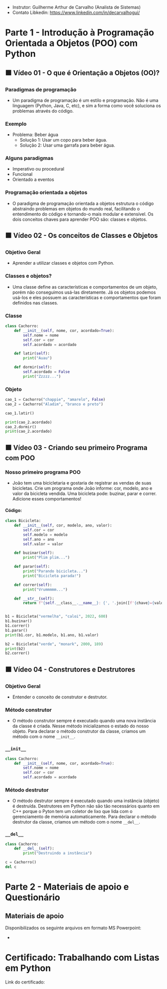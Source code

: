 - Instrutor: Guilherme Arthur de Carvalho (Analista de Sistemas)
- Contato Libkedin: https://www.linkedin.com/in/decarvalhogui/

# Parte 1 -  Introdução à Programação Orientada a Objetos (POO) com Python

## 🟩 Vídeo 01 - O que é Orientação a Objetos (OO)?

### Paradigmas de programação

- Um paradigma de programação é um estilo e programação. Não é uma linguagem (Python, Java, C, etc), e sim a forma como você soluciona os problemas através do código.

### Exemplo

- Problema: Beber água
    - Solução 1: Usar um copo para beber água.
    - Solução 2: Usar uma garrafa para beber água.

### Alguns paradigmas

- Imperativo ou procedural
- Funcional
- Orientado a eventos

### Programação orientada a objetos

- O paradigma de programação orientada a objetos estrutura o código abstraindo problemas em objetos do mundo real, facilitando o entendimento do código e tornando-o mais modular e extensível. Os dois conceitos chaves para aprender POO são: classes e objetos. 

## 🟩 Vídeo 02 - Os conceitos de Classes e Objetos  

### Objetivo Geral

- Aprender a utilizar classes e objetos com Python.

### Classes e objetos?

- Uma classe define as características e comportamentos de um objeto, porém não conseguimos usá-las diretamente. Já os objetos podemos usá-los e eles possuem as características e comportamentos que foram definidos nas classes.

### Classe

```python
class Cachorro:
    def __init__(self, nome, cor, acordado=True):
        self.nome = nome
        self.cor = cor
        self.acordado = acordado

    def latir(self):
        print("Auau")

    def dormir(self):
        self.acordado = False
        print("Zzzzz...")
```

### Objeto

```python
cao_1 = Cachorro("chappie", "amarelo", False)
cao_2 = Cachorro("Aladim", "branco e preto")

cao_1.latir()

print(cao_2.acordado)
cao_2.dormir()
print(cao_2.acordado)
```


## 🟩 Vídeo 03 - Criando seu primeiro Programa com POO

### Nosso primeiro programa POO

- João tem uma bicicletaria e gostaria de registrar as vendas de suas bicicletas. Crie um programa onde João informe: cor, modelo, ano e valor da bicicleta vendida. Uma bicicleta pode: buzinar, parar e correr. Adicione esses comportamentos! 

#### Código:

```python
class Bicicleta:
    def __init__(self, cor, modelo, ano, valor):
        self.cor = cor
        self.modelo = modelo
        self.ano = ano
        self.valor = valor

    def buzinar(self):
        print("Plim plim...")

    def parar(self):
        print("Parando bicicleta...")
        print("Bicicleta parada!")

    def correr(self):
        print("Vrummmmm...")

    def __str__(self):
        return f"{self.__class__.__name__}: {', '.join([f'{chave}={valor}' for chave, valor in self.__dict__.items()])}"


b1 = Bicicleta("vermelha", "caloi", 2022, 600)
b1.buzinar()
b1.correr()
b1.parar()
print(b1.cor, b1.modelo, b1.ano, b1.valor)

b2 = Bicicleta("verde", "monark", 2000, 189)
print(b2)
b2.correr()
```

## 🟩 Vídeo 04 - Construtores e Destrutores

### Objetivo Geral

- Entender o conceito de construtor e destrutor.

### Método construtor

- O método construtor sempre é executado quando uma nova instância da classe é criada. Nesse método inicializamos o estado do nosso objeto. Para declarar o método construtor da classe, criamos um método com o nome `__init__`.

### `__init__`

```python
class Cachorro:
    def __init__(self, nome, cor, acordado=True):
        self.nome = nome
        self.cor = cor
        self.acordado = acordado
```

### Método destrutor

- O método destrutor sempre é executado quando uma instância (objeto) é destruída. Destrutores em Python não são tão necessários quanto em C++ porque o Pyton tem um coletor de lixo que lida com o gerenciamento de memória automaticamente. Para declarar o método destrutor da classe, criamos um método com o nome `__del__`.

### `__del__`

```python
class Cachorro:
    def __del__(self):
        print("Destruindo a instância")

c = Cachorro()
del c
```


# Parte 2 - Materiais de apoio e Questionário

## Materiais de apoio

Disponibilizados os seguinte arquivos em formato MS Powerpoint:

- 

# Certificado: Trabalhando com Listas em Python

Link do certificado: 